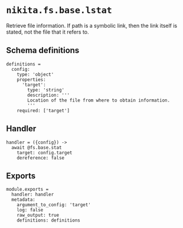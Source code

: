 
# `nikita.fs.base.lstat`

Retrieve file information. If path is a symbolic link, then the link itself is
stated, not the file that it refers to.

## Schema definitions

    definitions =
      config:
        type: 'object'
        properties:
          'target':
            type: 'string'
            description: '''
            Location of the file from where to obtain information.
            '''
        required: ['target']

## Handler

    handler = ({config}) ->
      await @fs.base.stat
        target: config.target
        dereference: false

## Exports

    module.exports =
      handler: handler
      metadata:
        argument_to_config: 'target'
        log: false
        raw_output: true
        definitions: definitions
